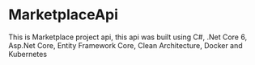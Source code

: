 # MarketplaceApi
This is Marketplace project api, this api was built using C#, .Net Core 6, Asp.Net Core, Entity Framework Core, Clean Architecture, Docker and Kubernetes
